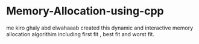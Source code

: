 # Memory-Allocation-using-cpp
me kiro ghaly abd elwahaaab created this dynamic and interactive memory allocation algorithim including first fit , best fit and worst fit.
